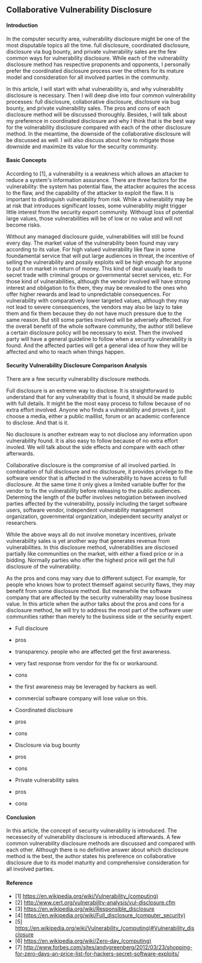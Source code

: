 ## Collaborative Vulnerability Disclosure

#### Introduction

In the computer security area, vulnerability disclosure might be one of the most disputable topics all the time. full disclosure, coordinated disclosure, disclosure via bug bounty, and private vulnerability sales are the few common ways for vulnerability disclosure. While each of the vulnerability disclosure method has respective proponents and opponents, I personally prefer the coordinated disclosure process over the others for its mature model and consideration for all involved parties in the community.

In this article, I will start with what vulnerability is, and why vulnerability disclosure is necessary. Then I will deep dive into four common vulnerability processes: full disclosure, collaborative disclosure, disclosure via bug bounty, and private vulnerability sales. The pros and cons of each disclosure method will be discussed thoroughly. Besides, I will talk about my preference in coordinated disclosure and why I think that is the best way for the volnerability disclosure compared with each of the other disclosure method. In the meantime, the downside of the collaborative disclosure will be discussed as well. I will also discuss about how to mitigate those downside and maximize its value for the security community. 

#### Basic Concepts

According to [1], a vulnerability is a weakness which allows an attacker to reduce a system's information assurance. There are three factors for the vulnerability: the system has potential flaw, the attacker acquires the access to the flaw, and the capability of the attacker to exploit the flaw. It is important to distinguish vulnerability from risk. While a vulnerability may be at risk that introduces significant losses, some vulnerability might trigger little interest from the security export community. Withougt loss of potential large values, those vulnerabilities will be of low or no value and will not become risks.

Without any managed disclosure guide, vulnerabilities will still be found every day. The market value of the vulnerability been found may vary according to its value. For high valued vulnerability like flaw in some foundamental service that will put large audiences in threat, the incentive of selling the vulnerability and possily exploits will be high enough for anyone to put it on market in return of money. This kind of deal usually leads to secret trade with criminal groups or governmental secret services, etc. For those kind of vulnerabilities, although the vendor involved will have strong interest and obligation to fix them, they may be revealed to the ones who offer higher rewards and lead to unpredictable consequences. For vulnerability with comparatively lower targeted values, although they may not lead to severe consequences, the vendors may also be lazy to take them and fix them because they do not have much pressure due to the same reason. But still some parties involved will be adversely affected. For the overall benefit of the whole software community, the author still believe a certain disclosure policy will be necessary to exist. Then the involved party will have a general guideline to follow when a security vulnerability is found. And the affected parties will get a general idea of how they will be affected and who to reach when things happen.

#### Security Vulnerability Disclosure Comparison Analysis

 There are a few security vulnerability disclosure methods. 

 Full disclosure is an extreme way to disclose. It is straightforward to understand that for any vulnerability that is found, it should be made public with full details. It might be the most easy process to follow because of no extra effort involved. Anyone who finds a vulnerability and proves it, just choose a media, either a public maillist, forum or an academic conference to disclose. And that is it.

 No disclosure is another extream way to not disclose any information upon vulnerability found. It is also easy to follow because of no extra effort involed. We will talk about the side effects and compare with each other afterwards.
 
 Collaborative disclosure is the compromise of all involved partied. In combination of full disclosure and no disclosure, it provides privilege to the software vendor that is affected in the vulnerability to have access to full disclosure. At the same time it only gives a limited variable buffer for the vendor to fix the vulnerability before releasing to the public audiences. Determing the length of the buffer involves netogiation between involved parties affected by the vulnerability, possily including the target software users, software vendor, independent vulnerability management organization, governmental organization, independent security analyst or researchers.

 While the above ways all do not involve monetary incentives, private vulnerability sales is yet another way that generates revenue from vulnerabilities. In this disclosure method, vulnerabilities are disclosed partially like communities on the market, with either a fixed price or in a bidding. Normally parties who offer the highest price will get the full disclosure of the vulnerability.

 As the pros and cons may vary due to different subject. For example, for people who knows how to protect themself against security flaws, they may benefit from some disclosure method. But meanwhile the software company that are affected by the security vulnerability may loose business value. In this article when the author talks about the pros and cons for a disclosure method, he will try to address the most part of the software user communities rather than merely to the business side or the security expert. 

 * Full discloure
  * pros
   * transparency. people who are affected get the first awareness.
   * very fast response from vendor for the fix or workaround.
  * cons
   * the first awareness may be leveraged by hackers as well.
   * commercial software company will lose value on this.

 * Coordinated disclosure
  * pros
  * cons

 * Disclosure via bug bounty
  * pros
  * cons

 * Private vulnerability sales
  * pros
  * cons

#### Conclusion

In this article, the concept of security vulnerability is introduced. The necessecity of vulnerability disclosure is introduced afterwards. A few common vulnerability disclosure methods are discussed and compared with each other. Although there is no definitive answer about which disclosure method is the best, the author states his preference on collaborative disclosure due to its model maturity and comprehensive consideration for all involved parties. 

#### Reference
 * [1] https://en.wikipedia.org/wiki/Vulnerability_(computing)
 * [2] http://www.cert.org/vulnerability-analysis/vul-disclosure.cfm
 * [3] https://en.wikipedia.org/wiki/Responsible_disclosure
 * [4] https://en.wikipedia.org/wiki/Full_disclosure_(computer_security)
 * [5] https://en.wikipedia.org/wiki/Vulnerability_(computing)#Vulnerability_disclosure
 * [6] https://en.wikipedia.org/wiki/Zero-day_(computing)
 * [7] http://www.forbes.com/sites/andygreenberg/2012/03/23/shopping-for-zero-days-an-price-list-for-hackers-secret-software-exploits/

